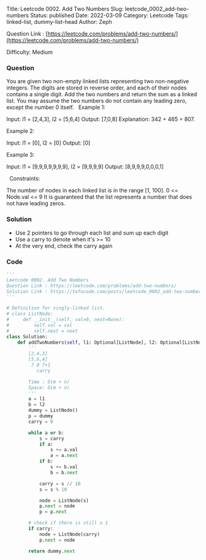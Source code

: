 Title: Leetcode 0002. Add Two Numbers
Slug: leetcode_0002_add-two-numbers
Status: published
Date: 2022-03-09
Category: Leetcode
Tags: linked-list, dummy-list-head
Author: Zeph

Question Link : [https://leetcode.com/problems/add-two-numbers/](https://leetcode.com/problems/add-two-numbers/)

Difficulty: Medium

### Question
You are given two non-empty linked lists representing two non-negative integers. The digits are stored in reverse order, and each of their nodes contains a single digit. Add the two numbers and return the sum as a linked list.
You may assume the two numbers do not contain any leading zero, except the number 0 itself.
 
Example 1:


Input: l1 = [2,4,3], l2 = [5,6,4]
Output: [7,0,8]
Explanation: 342 + 465 = 807.

Example 2:

Input: l1 = [0], l2 = [0]
Output: [0]

Example 3:

Input: l1 = [9,9,9,9,9,9,9], l2 = [9,9,9,9]
Output: [8,9,9,9,0,0,0,1]

 
Constraints:

The number of nodes in each linked list is in the range [1, 100].
0 <= Node.val <= 9
It is guaranteed that the list represents a number that does not have leading zeros.

### Solution

* Use 2 pointers to go through each list and sum up each digit
* Use a carry to denote when it's >= 10
* At the very end, check the carry again 


### Code
```python
'''
Leetcode 0002. Add Two Numbers
Question Link : https://leetcode.com/problems/add-two-numbers/
Solution Link : https://tofucode.com/posts/leetcode_0002_add-two-numbers.html
'''

# Definition for singly-linked list.
# class ListNode:
#     def __init__(self, val=0, next=None):
#         self.val = val
#         self.next = next
class Solution:
    def addTwoNumbers(self, l1: Optional[ListNode], l2: Optional[ListNode]) -> Optional[ListNode]:
        '''
        [2,4,3]
        [5,6,4]
         7 0 7+1
           carry

        Time : O(m + n)
        Space: O(m + n)
        '''
        a = l1
        b = l2
        dummy = ListNode()
        p = dummy
        carry = 0

        while a or b:
            s = carry
            if a:
                s += a.val
                a = a.next
            if b:
                s += b.val
                b = b.next

            carry = s // 10
            s = s % 10

            node = ListNode(s)
            p.next = node
            p = p.next

        # check if there is still a 1
        if carry:
            node = ListNode(carry)
            p.next = node

        return dummy.next



```

